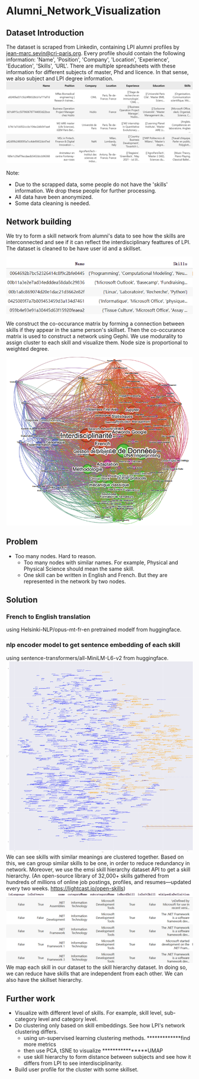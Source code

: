 # Alumni_Network_Visualization
## Dataset Introduction
The dataset is scraped from Linkedin, containing LPI alumni profiles by jean-marc.sevin@cri-paris.org. 
Every profile should contain the following information: 'Name', 'Position', 'Company', 'Location', 'Experience', 'Education', 'Skills', 'URL'.
There are multiple spreadsheets with these information for different subjects of master, Phd and licence. In that sense, we also subject and LPI degree information.
![Original_Dataset](/assets/raw_dataset.png)

Note:

- Due to the scrapped data, some people do not have the 'skills' information. We drop these people for further processing.
- All data have been anonymized.
- Some data cleaning is needed. 

## Network building
We try to form a skill network from alumni's data to see how the skills are interconnected and see if it can reflect the interdisciplinary feattures of LPI.
The dataset is cleaned to be have user id and a skillset.

![Cleaned_Dataset](/assets/skill_user_dataset.png)

We construct the co-occurance matrix by forming a connection between skills if they appear in the same person's skillset.
Then the co-occurance matrix is used to construct a network using Gephi.
We use modurality to assign cluster to each skill and visualize them. Node size is proportional to weighted degree.

![Preliminary_Results](/assets/preliminary.png)

## Problem

- Too many nodes. Hard to reason.
   - Too many nodes with similar names. For example, Physical and  Physical Science should mean the same skill.
   - One skill can be written in English and French. But they are represented in the network by two nodes.

## Solution
### French to English translation 
using Helsinki-NLP/opus-mt-fr-en pretrained modelf from huggingface.
### nlp encoder model to get sentence embedding of each skill
using sentence-transformers/all-MiniLM-L6-v2 from huggingface.
![Skill_nlp_embedding](/assets/embedding2.png)
We can see skills with similar meanings are clustered together.
Based on this, we can group similar skills to be one, in order to reduce redundancy in network.
Moreover, we use the emsi skill hierarchy dataset API to get a skill hierarchy. 
(An open-source library of 32,000+ skills gathered from hundreds of millions of online job postings, profiles, and resumes—updated every two weeks. https://lightcast.io/open-skills)
![emsi_dataset](/assets/emsi_skills.png)
We map each skill in our dataset to the skill hierarchy dataset.
In doing so, we can reduce have skills that are independent from each other.
We can also have the skillset hierarchy.

## Further work
- Visualize with different level of skills. For example, skill level, sub-category level and category level.
- Do clustering only based on skill embeddings. See how LPI's network clustering differs.
   - using un-supervised learning clustering methods. *************find more metrics
   - then use PCA, tSNE to visualize ****************UMAP
   - use skill hierarchy to form distance between subjects and see how it differs from LPI to see interdisciplinarity.
- Build user profile for the cluster with some skillset.
